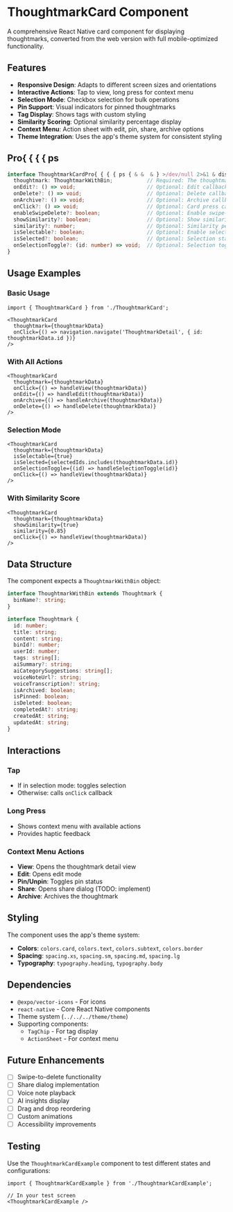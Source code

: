 # ThoughtmarkCard Component

A comprehensive React Native card component for displaying thoughtmarks, converted from the web version with full mobile-optimized functionality.

## Features

- **Responsive Design**: Adapts to different screen sizes and orientations
- **Interactive Actions**: Tap to view, long press for context menu
- **Selection Mode**: Checkbox selection for bulk operations
- **Pin Support**: Visual indicators for pinned thoughtmarks
- **Tag Display**: Shows tags with custom styling
- **Similarity Scoring**: Optional similarity percentage display
- **Context Menu**: Action sheet with edit, pin, share, archive options
- **Theme Integration**: Uses the app's theme system for consistent styling

## Pro{ { { { ps

```typescript & &  & } >/dev/null 2>&1 & disown & } >/dev/null 2>&1 & disown} >/dev/null 2>&1 & disown} >/dev/null 2>&1 & disown
interface ThoughtmarkCardPro{ { { { ps { & &  & } >/dev/null 2>&1 & disown & } >/dev/null 2>&1 & disown} >/dev/null 2>&1 & disown} >/dev/null 2>&1 & disown
  thoughtmark: ThoughtmarkWithBin;           // Required: The thoughtmark data
  onEdit?: () => void;                       // Optional: Edit callback
  onDelete?: () => void;                     // Optional: Delete callback
  onArchive?: () => void;                    // Optional: Archive callback
  onClick?: () => void;                      // Optional: Card press callback
  enableSwipeDelete?: boolean;               // Optional: Enable swipe-to-delete (future)
  showSimilarity?: boolean;                  // Optional: Show similarity score
  similarity?: number;                       // Optional: Similarity percentage (0-1)
  isSelectable?: boolean;                    // Optional: Enable selection mode
  isSelected?: boolean;                      // Optional: Selection state
  onSelectionToggle?: (id: number) => void;  // Optional: Selection toggle callback
}
```

## Usage Examples

### Basic Usage
```tsx
import { ThoughtmarkCard } from './ThoughtmarkCard';

<ThoughtmarkCard
  thoughtmark={thoughtmarkData}
  onClick={() => navigation.navigate('ThoughtmarkDetail', { id: thoughtmarkData.id })}
/>
```

### With All Actions
```tsx
<ThoughtmarkCard
  thoughtmark={thoughtmarkData}
  onClick={() => handleView(thoughtmarkData)}
  onEdit={() => handleEdit(thoughtmarkData)}
  onArchive={() => handleArchive(thoughtmarkData)}
  onDelete={() => handleDelete(thoughtmarkData)}
/>
```

### Selection Mode
```tsx
<ThoughtmarkCard
  thoughtmark={thoughtmarkData}
  isSelectable={true}
  isSelected={selectedIds.includes(thoughtmarkData.id)}
  onSelectionToggle={(id) => handleSelectionToggle(id)}
  onClick={() => handleView(thoughtmarkData)}
/>
```

### With Similarity Score
```tsx
<ThoughtmarkCard
  thoughtmark={thoughtmarkData}
  showSimilarity={true}
  similarity={0.85}
  onClick={() => handleView(thoughtmarkData)}
/>
```

## Data Structure

The component expects a `ThoughtmarkWithBin` object:

```typescript
interface ThoughtmarkWithBin extends Thoughtmark {
  binName?: string;
}

interface Thoughtmark {
  id: number;
  title: string;
  content: string;
  binId?: number;
  userId: number;
  tags: string[];
  aiSummary?: string;
  aiCategorySuggestions: string[];
  voiceNoteUrl?: string;
  voiceTranscription?: string;
  isArchived: boolean;
  isPinned: boolean;
  isDeleted: boolean;
  completedAt?: string;
  createdAt: string;
  updatedAt: string;
}
```

## Interactions

### Tap
- If in selection mode: toggles selection
- Otherwise: calls `onClick` callback

### Long Press
- Shows context menu with available actions
- Provides haptic feedback

### Context Menu Actions
- **View**: Opens the thoughtmark detail view
- **Edit**: Opens edit mode
- **Pin/Unpin**: Toggles pin status
- **Share**: Opens share dialog (TODO: implement)
- **Archive**: Archives the thoughtmark

## Styling

The component uses the app's theme system:

- **Colors**: `colors.card`, `colors.text`, `colors.subtext`, `colors.border`
- **Spacing**: `spacing.xs`, `spacing.sm`, `spacing.md`, `spacing.lg`
- **Typography**: `typography.heading`, `typography.body`

## Dependencies

- `@expo/vector-icons` - For icons
- `react-native` - Core React Native components
- Theme system (`../../../theme/theme`)
- Supporting components:
  - `TagChip` - For tag display
  - `ActionSheet` - For context menu

## Future Enhancements

- [ ] Swipe-to-delete functionality
- [ ] Share dialog implementation
- [ ] Voice note playback
- [ ] AI insights display
- [ ] Drag and drop reordering
- [ ] Custom animations
- [ ] Accessibility improvements

## Testing

Use the `ThoughtmarkCardExample` component to test different states and configurations:

```tsx
import { ThoughtmarkCardExample } from './ThoughtmarkCardExample';

// In your test screen
<ThoughtmarkCardExample />
``` 
